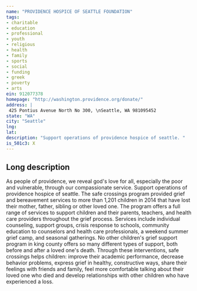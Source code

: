 ```yaml
---
name: "PROVIDENCE HOSPICE OF SEATTLE FOUNDATION"
tags:
- charitable
- education
- professional
- youth
- religious
- health
- family
- sports
- social
- funding
- greek
- poverty
- arts
ein: 912077378
homepage: "http://washington.providence.org/donate/"
address: |
 425 Pontius Avenue North No 300, \nSeattle, WA 981095452
state: "WA"
city: "Seattle"
lng: 
lat: 
description: "Support operations of providence hospice of seattle. "
is_501c3: X
---
```


## Long description

As people of providence, we reveal god's love for all, especially the poor and vulnerable, through our compassionate service. Support operations of providence hospice of seattle. The safe crossings program provided grief and bereavement services to more than 1,201 children in 2014 that have lost their mother, father, sibling or other loved one. The program offers a full range of services to support children and their parents, teachers, and health care providers throughout the grief process. Services include individual counseling, support groups, crisis response to schools, community education to counselors and health care professionals, a weekend summer grief camp, and seasonal gatherings. No other children's grief support program in king county offers so many different types of support, both before and after a loved one's death. Through these interventions, safe crossings helps children: improve their academic performance, decrease behavior problems, express grief in healthy, constructive ways, share their feelings with friends and family, feel more comfortable talking about their loved one who died and develop relationships with other children who have experienced a loss. 
